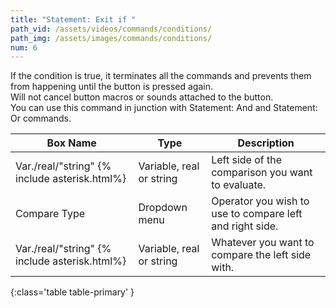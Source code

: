 ```yaml
---
title: "Statement: Exit if "
path_vid: /assets/videos/commands/conditions/
path_img: /assets/images/commands/conditions/
num: 6
---
```


If the condition is true, it terminates all the commands and prevents them from happening until the button is pressed again.\
Will not cancel button macros or sounds attached to the button.\
You can use this command in junction with Statement: And and Statement: Or commands.

| Box Name | Type | Description | 
|-------|--------|--------|
| Var./real/"string" {% include asterisk.html%}| Variable, real or string	 | Left side of the comparison you want to evaluate. |
|Compare Type |	Dropdown menu |	Operator you wish to use to compare left and right side.
|Var./real/"string" {% include asterisk.html%} |	Variable, real or string|	Whatever you want to compare the left side with.
{:class='table table-primary' }










